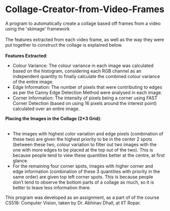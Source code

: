 # Collage-Creator-from-Video-Frames
A program to automatically create a collage based off frames from a video using the 'skimage' framework<br><br>
The features extracted from each video frame, as well as the way they were put together to construct the collage is explained below.<br><br>
<b>Features Extracted</b>:
    <ul><li>Colour Variance: The colour variance in each image was calculated based on the histogram, considering each RGB channel as an independent quantity to finally calculate the combined colour variance of the entire image.</li>
    <li>Edge Information: The number of pixels that were contributing to edges as per the Canny Edge Detection Method were analysed in each image.</li>
    <li>Corner Information: The intensity of pixels being a corner using FAST Corner Detection (based on using 16 pixels around the interest point) calculated over an entire image.</li></ul>
<b>Placing the Images in the Collage (2*3 Grid)</b>:<br><br>
    <ul><li>The images with highest color variation and edge pixels (combination of these two) are given the highest priority to be in the center 2 spots (between these two, colour variation to filter out two images with the one with more edges to be placed at the top out of the two). This is because people tend to view these quantities better at the centre, at first glance.</li>
    <li>For the remaining four corner spots, images with higher corner and edge information (combination of these 3 quantities with priority in the same order) are given top left corner spots. This is because people don’t tend to observe the bottom parts of a collage as much, so it is better to leave less information there.</li></ul>
This program was developed as an assignment, as a part of of the course CS518: Computer Vision, taken by Dr. Abhinav Dhall, at IIT Ropar.

